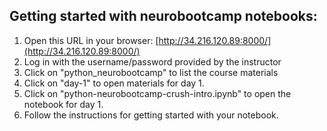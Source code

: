 ## Getting started with neurobootcamp notebooks:

1. Open this URL in your browser: [http://34.216.120.89:8000/](http://34.216.120.89:8000/)
2. Log in with the username/password provided by the instructor
3. Click on "python_neurobootcamp" to list the course materials
4. Click on "day-1" to open materials for day 1.
5. Click on "python-neurobootcamp-crush-intro.ipynb" to open the notebook for day 1.
6. Follow the instructions for getting started with your notebook.

